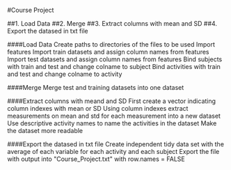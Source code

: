 #Course Project

##1. Load Data
##2. Merge
##3. Extract columns with mean and SD
##4. Export the datased in txt file

####Load Data
Create paths to directories of the files to be used
Import features
Import train datasets and assign column names from features
Import test datasets and assign column names from features
Bind subjects with train and test and change colname to subject
Bind activities with train and test and change colname to activity

####Merge
Merge test and training datasets into one dataset

####Extract columns with meand and SD
First create a vector indicating column indexes with mean or SD
Using column indexes extract measurements on mean and std for each measurement into a new dataset
Use descriptive activity names to name the activities in the dataset
Make the dataset more readable

####Export the datased in txt file
Create independent tidy data set with the average of each variable for each activity and each subject
Export the file with output into "Course_Project.txt" with row.names = FALSE
